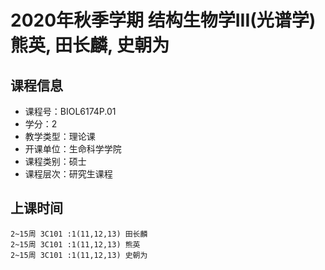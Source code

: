 # 2020年秋季学期 结构生物学III(光谱学) 熊英, 田长麟, 史朝为






## 课程信息

- 课程号：BIOL6174P.01
- 学分：2
- 教学类型：理论课
- 开课单位：生命科学学院
- 课程类别：硕士
- 课程层次：研究生课程

## 上课时间

```
2~15周 3C101 :1(11,12,13) 田长麟
2~15周 3C101 :1(11,12,13) 熊英
2~15周 3C101 :1(11,12,13) 史朝为
```

